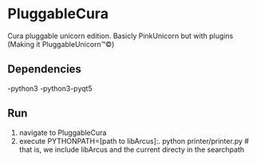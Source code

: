 PluggableCura
=============

Cura pluggable unicorn edition. Basicly PinkUnicorn but with plugins (Making it PluggableUnicorn™©)


Dependencies
------------
-python3
-python3-pyqt5

Run
---
1. navigate to PluggableCura
2. execute
PYTHONPATH=[path to libArcus]:. python printer/printer.py # that is, we include libArcus and the current directy in the searchpath
